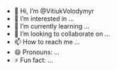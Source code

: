 - 👋 Hi, I’m @VitiukVolodymyr
- 👀 I’m interested in ...
- 🌱 I’m currently learning ...
- 💞️ I’m looking to collaborate on ...
- 📫 How to reach me ...
- 😄 Pronouns: ...
- ⚡ Fun fact: ...

<!---
VitiukVolodymyr/VitiukVolodymyr is a ✨ special ✨ repository because its `README.md` (this file) appears on your GitHub profile.
You can click the Preview link to take a look at your changes.
--->
